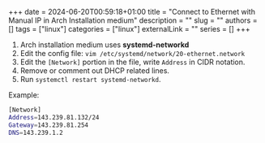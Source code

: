 +++ 
date = 2024-06-20T00:59:18+01:00
title = "Connect to Ethernet with Manual IP in Arch Installation medium"
description = ""
slug = ""
authors = []
tags = ["linux"]
categories = ["linux"]
externalLink = ""
series = []
+++

1. Arch installation medium uses **systemd-networkd**
2. Edit the config file: `vim /etc/systemd/network/20-ethernet.network`
3. Edit the `[Network]` portion in the file, write `Address` in CIDR notation.
4. Remove or comment out DHCP related lines.
5. Run `systemctl restart systemd-networkd`.

Example:

```bash
[Network]
Address=143.239.81.132/24
Gateway=143.239.81.254
DNS=143.239.1.2
```
